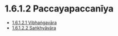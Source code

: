 # 1.6.1.2 Paccayapaccanīya

* [1.6.1.2.1 Vibhaṅgavāra](1.6.1.2/1.6.1.2.1.md)
* [1.6.1.2.2 Saṅkhyāvāra](1.6.1.2/1.6.1.2.2.md)
